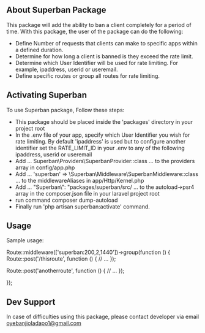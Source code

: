 ## About Superban Package

This package will add the ability to ban a client completely for a period of time. With this package, the user of the package can do the following:

-   Define Number of requests that clients can make to specific apps within a defined duration.
-   Determine for how long a client is banned is they exceed the rate limit.
-   Determine which User Identifier will be used for rate limiting. For example, ipaddress, userid or useremail.
-   Define specific routes or group all routes for rate limiting.

## Activating Superban

To use Superban package, Follow these steps:

-   This package should be placed inside the 'packages' directory in your project root
-   In the .env file of your app, specify which User Identifier you wish for rate limiting. By default 'ipaddress' is used but to configure another identifier set the RATE_LIMIT_ID in your .env to any of the following ipaddress, userid or useremail 
-   Add ... Superban\Providers\SuperbanProvider::class ... to the providers array in config/app.php
-   Add ... 'superban' => \Superban\Middleware\SuperbanMiddleware::class ... to the middlewareAliases in app/Http/Kernel.php
-   Add ... "Superban\\\": "packages/superban/src/ ... to the autoload->psr4 array in the composer.json file in your laravel project root
-   run command composer dump-autoload
-   Finally run 'php artisan superban:activate' command.

## Usage

Sample usage:

Route::middleware(['superban:200,2,1440'])->group(function () {
Route::post('/thisroute', function () {
// ...
});

Route::post('anotherroute', function () {
// ...
});

});

## Dev Support

In case of difficulties using this package, please contact developer via email oyebanjioladapo1@gmail.com
